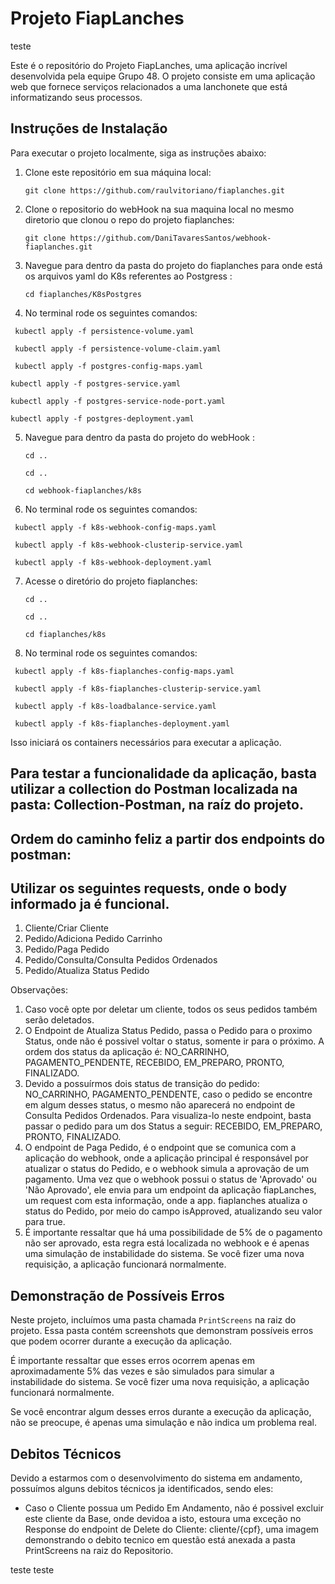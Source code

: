 # Projeto FiapLanches
teste

Este é o repositório do Projeto FiapLanches, uma aplicação incrível desenvolvida pela equipe Grupo 48. O projeto consiste em uma aplicação web que fornece serviços relacionados a uma lanchonete que está informatizando seus processos.

## Instruções de Instalação

Para executar o projeto localmente, siga as instruções abaixo:

1. Clone este repositório em sua máquina local:

   ```shell
   git clone https://github.com/raulvitoriano/fiaplanches.git
   ```

2. Clone o repositorio do webHook na sua maquina local no mesmo diretorio que clonou o repo do projeto fiaplanches:

   ```shell
   git clone https://github.com/DaniTavaresSantos/webhook-fiaplanches.git
   ```   

3. Navegue para dentro da pasta do projeto do fiaplanches para onde está os arquivos yaml do K8s referentes ao Postgress :

   ```shell
   cd fiaplanches/K8sPostgres
   ```

4. No terminal rode os seguintes comandos:

  ```shell
   kubectl apply -f persistence-volume.yaml
   ```
  ```shell
   kubectl apply -f persistence-volume-claim.yaml
   ```
  ```shell
   kubectl apply -f postgres-config-maps.yaml
   ```
   ```shell
   kubectl apply -f postgres-service.yaml
   ```
   ```shell
   kubectl apply -f postgres-service-node-port.yaml
   ```
   ```shell
   kubectl apply -f postgres-deployment.yaml
   ```

5. Navegue para dentro da pasta do projeto do webHook :

   ```shell
   cd ..
   ```
   
   ```shell
   cd ..
   ```
   ```shell
   cd webhook-fiaplanches/k8s
   ```

6. No terminal rode os seguintes comandos:

  ```shell
   kubectl apply -f k8s-webhook-config-maps.yaml
   ```
  ```shell
   kubectl apply -f k8s-webhook-clusterip-service.yaml
   ```
  ```shell
   kubectl apply -f k8s-webhook-deployment.yaml
   ```

7. Acesse o diretório do projeto fiaplanches:

   ```shell
   cd ..
   ```
   
   ```shell
   cd ..
   ```

   ```shell
   cd fiaplanches/k8s
   ```

8. No terminal rode os seguintes comandos:

  ```shell
   kubectl apply -f k8s-fiaplanches-config-maps.yaml
   ```
  ```shell
   kubectl apply -f k8s-fiaplanches-clusterip-service.yaml
   ```
  ```shell
   kubectl apply -f k8s-loadbalance-service.yaml
   ```
  ```shell
   kubectl apply -f k8s-fiaplanches-deployment.yaml
   ```

Isso iniciará os containers necessários para executar a aplicação.

## Para testar a funcionalidade da aplicação, basta utilizar a collection do Postman localizada na pasta: Collection-Postman, na raíz do projeto.

## Ordem do caminho feliz a partir dos endpoints do postman:

## Utilizar os seguintes requests, onde o body informado ja é funcional.
1. Cliente/Criar Cliente
2. Pedido/Adiciona Pedido Carrinho
3. Pedido/Paga Pedido
4. Pedido/Consulta/Consulta Pedidos Ordenados
5. Pedido/Atualiza Status Pedido

Observações:
   1. Caso você opte por deletar um cliente, todos os seus pedidos também serão deletados.
   2. O Endpoint de Atualiza Status Pedido, passa o Pedido para o proximo Status, onde não é possivel voltar o status, somente ir para o próximo. A ordem dos status da aplicação é: NO_CARRINHO, PAGAMENTO_PENDENTE, RECEBIDO, EM_PREPARO, PRONTO, FINALIZADO.
   3. Devido a possuírmos dois status de transição do pedido: NO_CARRINHO, PAGAMENTO_PENDENTE, caso o pedido se encontre em algum desses status, o mesmo não aparecerá no endpoint de Consulta Pedidos Ordenados. Para visualiza-lo neste endpoint, basta passar o pedido para um dos Status a seguir: RECEBIDO, EM_PREPARO, PRONTO, FINALIZADO.
   4. O endpoint de Paga Pedido, é o endpoint que se comunica com a aplicação do webhook, onde a aplicação principal é responsável por atualizar o status do Pedido, e o webhook simula a aprovação de um pagamento. Uma vez que o webhook possui o status de 'Aprovado' ou 'Não Aprovado', ele envia para um endpoint da aplicação fiapLanches, um request com esta informação, onde a app. fiaplanches atualiza o status do Pedido, por meio do campo isApproved, atualizando seu valor para true.
   5. É importante ressaltar que há uma possibilidade de 5% de o pagamento não ser aprovado, esta regra está localizada no webhook e é apenas uma simulação de instabilidade do sistema. Se você fizer uma nova requisição, a aplicação funcionará normalmente.

## Demonstração de Possíveis Erros

Neste projeto, incluímos uma pasta chamada `PrintScreens` na raiz do projeto. Essa pasta contém screenshots que demonstram possíveis erros que podem ocorrer durante a execução da aplicação.

É importante ressaltar que esses erros ocorrem apenas em aproximadamente 5% das vezes e são simulados para simular a instabilidade do sistema. Se você fizer uma nova requisição, a aplicação funcionará normalmente.

Se você encontrar algum desses erros durante a execução da aplicação, não se preocupe, é apenas uma simulação e não indica um problema real.

## Debitos Técnicos

Devido a estarmos com o desenvolvimento do sistema em andamento, possuímos alguns debitos técnicos ja identificados, sendo eles:
- Caso o Cliente possua um Pedido Em Andamento, não é possivel excluir este cliente da Base, onde devidoa a isto, estoura uma exceção no Response do endpoint de Delete do Cliente: cliente/{cpf}, uma imagem demonstrando o debito tecnico em questão está anexada a pasta PrintScreens na raiz do Repositorio.

teste teste
